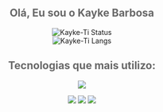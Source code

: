 <div align="center">
  <h2 style="opacity: 65%;">Olá, Eu sou o Kayke Barbosa</h1>
</div> 


<div align="center">
 

![Kayke-Ti Status](https://github-readme-stats.vercel.app/api?username=Kayke-Ti&show_icons=true&theme=dark)<br>
![Kayke-Ti Langs](https://github-readme-stats.vercel.app/api/top-langs/?username=Kayke-Ti&show_icons=true&theme=dark&hide=css,html,scss,php,ejs,cs)
</div>
 <div align="center">
  <h2 style="opacity: 65%;">Tecnologias que mais utilizo:</h2>
 </div>

<div style="display: inline_block;">
<p align="center">
  <a href="https://skillicons.dev">
    <img src="https://skillicons.dev/icons?i=js,ts,nodejs,react,next,js,php,go,python,java,postgres,sqlite,prisma,mysql,supabase,tailwind,styledcomponents,cs,css,html,sass,git,bootstrap,vite,vscode" />
  </a>
</p>
</div>


<div align="center"> 
  <a href="https://instagram.com/kaykee_bl?igshid=ZDdkNTZiNTM=" target="_blank"><img src="https://img.shields.io/badge/-Instagram-%23E4405F?style=for-the-badge&logo=instagram&logoColor=white" target="_blank"></a>
  <a href = "kaykeloiola@gmail.com"><img src="https://img.shields.io/badge/-Gmail-%23333?style=for-the-badge&logo=gmail&logoColor=white" target="_blank"></a>
  <a href="https://www.linkedin.com/in/kayke-barbosa-15a96023a" target="_blank"><img src="https://img.shields.io/badge/-LinkedIn-%230077B5?style=for-the-badge&logo=linkedin&logoColor=white" target="_blank"></a> 
  
</div>


